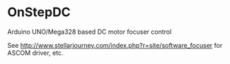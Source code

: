 # OnStepDC
Arduino UNO/Mega328 based DC motor focuser control


See http://www.stellarjourney.com/index.php?r=site/software_focuser for ASCOM driver, etc.
